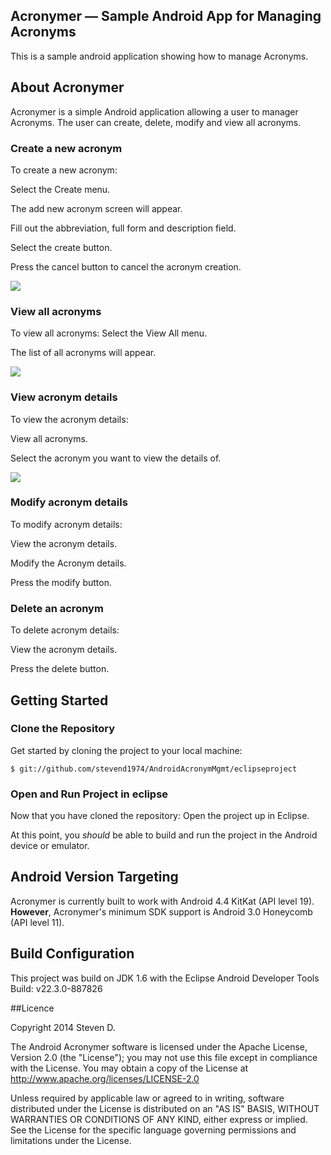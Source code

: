 ## Acronymer &mdash; Sample Android App for Managing Acronyms

This is a sample android application showing how to manage Acronyms.

## About Acronymer

Acronymer is a simple Android application allowing a user to manager Acronyms.
The user can create, delete, modify and view all acronyms.


### Create a new acronym

To create a new acronym:

Select the Create menu.

The add new acronym screen will appear.

Fill out the abbreviation, full form and description field.

Select the create button.

Press the cancel button to cancel the acronym creation.

<img src="https://raw.github.com/stevend1974/AndroidAcronymMgmt/readme_imgs/createacronym.png"/>


### View all acronyms

To view all acronyms:
Select the View All menu.

The list of all acronyms will appear.

<img src="https://raw.github.com/stevend1974/AndroidAcronymMgmt/readme_imgs/viewallacronyms.png"/>

### View acronym details

To view the acronym details:

View all acronyms.

Select the acronym you want to view the details of.

<img src="https://raw.github.com/stevend1974/AndroidAcronymMgmt/readme_imgs/modifyacronym.png"/>

### Modify acronym details

To modify acronym details:

View the acronym details.

Modify the Acronym details.

Press the modify button.

### Delete an acronym

To delete acronym details:

View the acronym details.

Press the delete button.


## Getting Started

### Clone the Repository

Get started by cloning the project to your local machine:

```
$ git://github.com/stevend1974/AndroidAcronymMgmt/eclipseproject
```
### Open and Run Project in eclipse

Now that you have cloned the repository: Open the project up in Eclipse.

At this point, you *should* be able to build and run the project in the Android device or emulator.

## Android Version Targeting

Acronymer is currently built to work with Android 4.4 KitKat (API level 19). 
**However**, Acronymer's minimum SDK support is Android 3.0 Honeycomb (API level 11).

## Build Configuration
This project was build on JDK 1.6 with the Eclipse Android Developer Tools Build: v22.3.0-887826

      
##Licence

Copyright 2014 Steven D.

The Android Acronymer software is licensed under the Apache License, Version 2.0 (the "License"); you may not use this file except in compliance with the License. 
You may obtain a copy of the License at http://www.apache.org/licenses/LICENSE-2.0

Unless required by applicable law or agreed to in writing, software distributed under the License is distributed on an "AS IS" BASIS, WITHOUT WARRANTIES OR CONDITIONS OF ANY KIND, either express or implied. See the License for the specific language governing permissions and limitations under the License.

